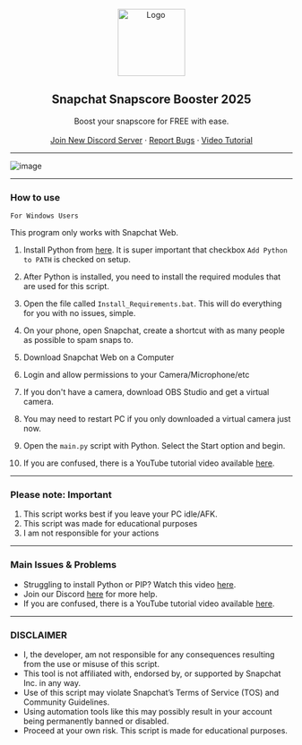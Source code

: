 
<br/>
<div align="center">
  <a href="https://github.com/useragents/Snapchat-Snapscore-Botter">
    <img src="https://assets.stickpng.com/images/580b57fcd9996e24bc43c536.png" alt="Logo" width="120" height="120">
  </a>
  
  <h2 align="center">Snapchat Snapscore Booster 2025</h3>

  <p align="center">
    Boost your snapscore for FREE with ease.</b>
    <br />
    <br />
    <a href="https://discord.gg/KRjZ58MfDD">Join New Discord Server</a>
    ·
    <a href="https://github.com/useragents/Snapchat-Snapscore-Botter/issues">Report Bugs</a>
    ·
    <a href="https://github.com/useragents/Snapchat-Snapscore-Botter/">Video Tutorial</a>
    
  </p>
</div>

---------------------------------------

  ![image](https://user-images.githubusercontent.com/103281345/162591882-3a211ead-0f10-4ba1-bdcc-8f2186294377.png)

---------------------------------------

### How to use

`For Windows Users`

This program only works with Snapchat Web.

1. Install Python from <a href="https://www.python.org/ftp/python/3.9.2/python-3.9.2-amd64.exe">here</a>. It is super important that checkbox `Add Python to PATH` is checked on setup.
2. After Python is installed, you need to install the required modules that are used for this script. 
3. Open the file called `Install_Requirements.bat`. This will do everything for you with no issues, simple.
   
1. On your phone, open Snapchat, create a shortcut with as many people as possible to spam snaps to.
2. Download Snapchat Web on a Computer
3. Login and allow permissions to your Camera/Microphone/etc
4. If you don't have a camera, download OBS Studio and get a virtual camera.
5. You may need to restart PC if you only downloaded a virtual camera just now.
6. Open the `main.py` script with Python. Select the Start option and begin.
8. If you are confused, there is a YouTube tutorial video available <a href="https://www.youtube.com/watch?v=hHtRoHRPxag">here</a>. 

---------------------------------------
### Please note: Important
1. This script works best if you leave your PC idle/AFK.
2. This script was made for educational purposes
3. I am not responsible for your actions

---------------------------------------
### Main Issues & Problems

* Struggling to install Python or PIP? Watch this video <a href="https://youtu.be/dYfKJMPNMDw?t=52">here</a>. 
* Join our Discord <a href="https://discord.gg/KRjZ58MfDD">here</a> for more help.
* If you are confused, there is a YouTube tutorial video available <a href="https://www.youtube.com/watch?v=hHtRoHRPxag">here</a>. 
---------------------------------------
### DISCLAIMER

* I, the developer, am not responsible for any consequences resulting from the use or misuse of this script.
* This tool is not affiliated with, endorsed by, or supported by Snapchat Inc. in any way.
* Use of this script may violate Snapchat’s Terms of Service (TOS) and Community Guidelines.
* Using automation tools like this may possibly result in your account being permanently banned or disabled.
* Proceed at your own risk. This script is made for educational purposes.
